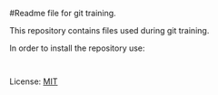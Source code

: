 #Readme file for git training.

This repository contains files used during git training.

In order to install the repository use:

```bash: git clone git@github.com:Kudlaty-dev/szkolenie2022.git


```

License: [MIT](https://choosealicense.com/licenses/mit/)
